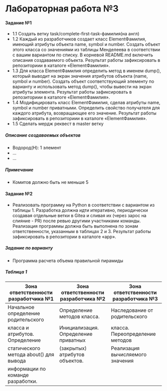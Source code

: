 # Лабораторная работа №3

#### Задание №1

- 1.1 Создать ветку task/complete-first-task-фамилия(на англ)
- 1.2 Каждый из разработчиков создает класс ElementФамилия,
  имеющий атрибуты объекта name, symbol и number. Создать объект этого
  класса со значениями из таблицы Менделеева в соответствии с вашим
  вариантом по списку. В корневой README.md включить описания
  создаваемого объекта. Результат работы зафиксировать в репозиториии в
  каталоге «ElementФамилия».
- 1.3 Для класса ElementФамилия определить метод в именем dump(),
  который выводит на экран значения атрибутов объекта (name, symbol и
  number). Создать объект соответствующий элементу по варианту и
  использовать метод dump(), чтобы вывести на экран атрибуты элемента.
  Результат работы зафиксировать в репозиториии в каталоге
  «ElementФамилия».
- 1.4 Модифицировать класс ElementФамилия, сделав атрибуты name,
  symbol и number приватными. Определить свойство получателя для
  каждого атрибута, возвращающее его значение. Результат работы
  зафиксировать в репозиториии в каталоге «ElementФамилия».
- 1.5 Сделать мердж реквест в master ветку

##### Описание создаваемых объектов

- Водород(H): 1 элемент
- ...
- ...

##### Примечание

- Комитов должно быть не меньше 5

#### Задание №2

- Реализовать программу на Python в соответствии с вариантом из
  таблицы 1. Разработка должна идти итеративно, периодически создавая
  отдельные ветки в Gitea и сливая их (через зарос на слияние - PR) после
  ревью другими участниками команды. Реализация программы должна
  быть выполнена по зонам ответственности, указанным в таблицах 2 и 3.
  Результат работы зафиксировать в репозитории в каталоге «app».

##### Задание по варианту

- Программа расчета объема правильной пирамиды

##### Таблица 1

| Зона ответственности разработчика №1   | Зона ответственности разработчика №2 | Зона ответственности разработчика №3 |
| -------------------------------------- | ------------------------------------ | ------------------------------------ |
| Начальное определение родительского    | Определение методов класса.          | Наследование от родительского        |
| класса и атрибутов. Определение        | Инициализация. Определение приватных | класса. Переопределение методов      |
| статического метода about() для вывода | (закрытых) атрибутов объектов.       | Реализация вычисляемого значения     |
| информации по команде разработки.      |                                      |
